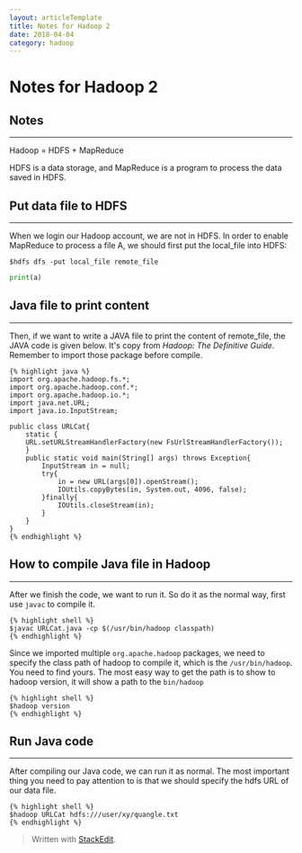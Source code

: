 ```yaml
---
layout: articleTemplate
title: Notes for Hadoop 2
date: 2018-04-04
category: hadoop
---
```



# Notes for Hadoop 2 #

## Notes ##
----------

Hadoop = HDFS  + MapReduce

HDFS is a data storage, and MapReduce is a program to process the data saved in HDFS.

## Put data file to HDFS ##
----------

When we login our Hadoop account, we are not in HDFS. In order to enable MapReduce to process a file A, we should first put the local_file into HDFS: 

``` shell    
$hdfs dfs -put local_file remote_file
```

```python
print(a)
```

## Java file to print content ##
----------

Then, if we want to write a JAVA file to print the content of remote_file, the JAVA code is given below. It's copy from *Hadoop: The Definitive Guide*. Remember to import those package before compile.

    {% highlight java %}
    import org.apache.hadoop.fs.*;
    import org.apache.hadoop.conf.*;
    import org.apache.hadoop.io.*;
    import java.net.URL;
    import java.io.InputStream;
    
    public class URLCat{
		static {
		URL.setURLStreamHandlerFactory(new FsUrlStreamHandlerFactory());
		}
		public static void main(String[] args) throws Exception{
			InputStream in = null;
			try{
				in = new URL(args[0]).openStream();
				IOUtils.copyBytes(in, System.out, 4096, false);
			}finally{
				IOUtils.closeStream(in);
			}
		}
	}
    {% endhighlight %}

## How to compile Java file in Hadoop ##
----------

After we finish the code, we want to run it. So do it as the normal way, first use `javac` to compile it.

    {% highlight shell %}
    $javac URLCat.java -cp $(/usr/bin/hadoop classpath)
    {% endhighlight %}

Since we imported multiple `org.apache.hadoop` packages, we need to specify the class path of hadoop to compile it, which is the `/usr/bin/hadoop`. You need to find yours. The most easy way to get the path is to show to hadoop version, it will show a path to the `bin/hadoop`

    {% highlight shell %}
    $hadoop version
    {% endhighlight %}

## Run Java code ##
----------

After compiling our Java code, we can run it as normal. The most important thing you need to pay attention to is that we should specify the hdfs URL of our data file.

    {% highlight shell %}
    $hadoop URLCat hdfs:///user/xy/quangle.txt
    {% endhighlight %}


> Written with [StackEdit](https://stackedit.io/).
